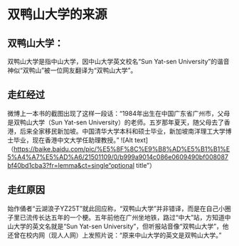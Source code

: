 # **双鸭山大学的来源**

## **双鸭山大学**：

双鸭山大学是指中山大学，因中山大学英文校名“Sun Yat-sen University”的谐音神似“双鸭山”被一位网友翻译为“双鸭山大学”。

## 走红经过

微博上一本书的截图出现了这样一段话：“1984年出生在中国广东省广州市，父母是双鸭山大学（Sun Yat-sen University）的老师。五岁那年夏天，随父母去了香港，后来全家移民新加坡。中国清华大学本科和硕士毕业，新加坡南洋理工大学博士毕业，现在香港中文大学任助理教授。” 
![Alt text]（https://baike.baidu.com/pic/%E5%8F%8C%E9%B8%AD%E5%B1%B1%E5%A4%A7%E5%AD%A6/21501109/0/b999a9014c086e0609490bf008087bf40bd1cba3?fr=lemma&ct=single“optional title”）

## 走红原因

始作俑者“云湖浪子YZ25T”就此回应称，“双鸭山大学”并非错译，而是在自己小圈子里已流传长达五年的一个梗。五年前他在广州坐地铁，路过“中大”站，方知道中山大学的英文名就是“Sun Yat-sen University”，但听报站音像“双鸭山大学”，他还曾在校内网（现人人网）上发照片说：“原来中山大学的英文是双鸭山大学。”